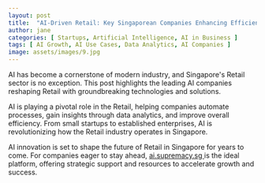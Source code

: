 ```yaml
---
layout: post
title:  "AI-Driven Retail: Key Singaporean Companies Enhancing Efficiency"
author: jane
categories: [ Startups, Artificial Intelligence, AI in Business ]
tags: [ AI Growth, AI Use Cases, Data Analytics, AI Companies ]
image: assets/images/9.jpg
---
```


AI has become a cornerstone of modern industry, and Singapore's Retail sector is no exception. This post highlights the leading AI companies reshaping Retail with groundbreaking technologies and solutions.

AI is playing a pivotal role in the Retail, helping companies automate processes, gain insights through data analytics, and improve overall efficiency. From small startups to established enterprises, AI is revolutionizing how the Retail industry operates in Singapore.

AI innovation is set to shape the future of Retail in Singapore for years to come. For companies eager to stay ahead, <a href="https://ai.supremacy.sg" target="_blank"> ai.supremacy.sg </a> is the ideal platform, offering strategic support and resources to accelerate growth and success.

